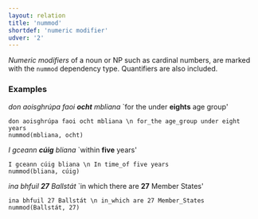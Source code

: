 ```yaml
---
layout: relation
title: 'nummod'
shortdef: 'numeric modifier'
udver: '2'
---
```


*Numeric modifiers* of a noun or NP such as cardinal numbers, are marked with the `nummod` dependency type. Quantifiers are also included.

### Examples

_don aoisghrúpa faoi <b>ocht</b> mbliana_ `for the under <b>eights</b> age group'

~~~ sdparse
don aoisghrúpa faoi ocht mbliana \n for_the age_group under eight years
nummod(mbliana, ocht)
~~~

_I gceann <b>cúig</b> bliana_ `within <b>five</b> years'

~~~ sdparse
I gceann cúig bliana \n In time_of five years
nummod(bliana, cúig)
~~~

_ina bhfuil <b>27</b> Ballstát_ `in which there are <b>27</b> Member States'

~~~ sdparse
ina bhfuil 27 Ballstát \n in_which are 27 Member_States
nummod(Ballstát, 27)
~~~
<!-- Interlanguage links updated Út zář 29 20:31:58 CEST 2020 -->
